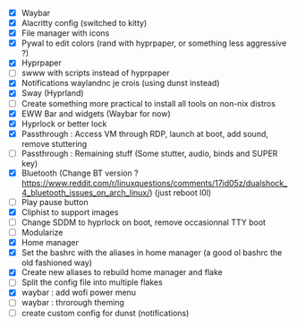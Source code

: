 - [x] Waybar
- [x] Alacritty config (switched to kitty)
- [x] File manager with icons
- [x] Pywal to edit colors (rand with hyprpaper, or something less aggressive ?)
- [x] Hyprpaper
- [ ] swww with scripts instead of hyprpaper
- [x] Notifications waylandnc je crois (using dunst instead)
- [x] Sway (Hyprland)
- [ ] Create something more practical to install all tools on non-nix distros
- [x] EWW Bar and widgets (Waybar for now)
- [x] Hyprlock or better lock
- [X] Passthrough : Access VM through RDP, launch at boot, add sound, remove stuttering
- [ ] Passthrough : Remaining stuff (Some stutter, audio, binds and SUPER key)
- [x] Bluetooth (Change BT version ? https://www.reddit.com/r/linuxquestions/comments/17id05z/dualshock_4_bluetooth_issues_on_arch_linux/) (just reboot l0l)
- [ ] Play pause button
- [x] Cliphist to support images
- [ ] Change SDDM to hyprlock on boot, remove occasionnal TTY boot
- [ ] Modularize
- [x] Home manager
- [x] Set the bashrc with the aliases in home manager (a good ol bashrc the old fashioned way)
- [x] Create new aliases to rebuild home manager and flake
- [ ] Split the config file into multiple flakes
- [x] waybar : add wofi power menu
- [ ] waybar : throrough theming
- [ ] create custom config for dunst (notifications)

